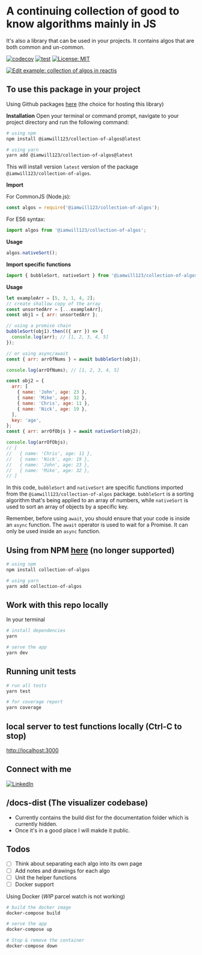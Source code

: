 # A continuing collection of good to know algorithms mainly in JS

It's also a library that can be used in your projects. It contains algos that are both common and un-common.

[![codecov](https://codecov.io/gh/iamwill123/collection-of-algos/branch/main/graph/badge.svg?token=ABC123)](https://codecov.io/gh/iamwill123/collection-of-algos) [![test](https://github.com/iamwill123/collection-of-algos/actions/workflows/run-unit-tests.yml/badge.svg)](https://github.com/iamwill123/collection-of-algos/actions/workflows/run-unit-tests.yml) [![License: MIT](https://img.shields.io/badge/License-MIT-red.svg)](https://opensource.org/licenses/MIT)

[![Edit example: collection of algos in reactjs](https://codesandbox.io/static/img/play-codesandbox.svg)](https://codesandbox.io/s/example-collection-of-algos-in-reactjs-rnsw71?fontsize=14&hidenavigation=1&theme=dark)

## To use this package in your project

Using Github packages [here](https://github.com/iamwill123/collection-of-algos/pkgs/npm/collection-of-algos) (the choice for hosting this library)

**Installation**
Open your terminal or command prompt, navigate to your project directory and run the following command:

```bash
# using npm
npm install @iamwill123/collection-of-algos@latest

# using yarn
yarn add @iamwill123/collection-of-algos@latest
```

This will install version `latest` version of the package `@iamwill123/collection-of-algos`.

**Import**

For CommonJS (Node.js):

```javascript
const algos = require('@iamwill123/collection-of-algos');
```

For ES6 syntax:

```javascript
import algos from '@iamwill123/collection-of-algos';
```

**Usage**

```javascript
algos.nativeSort();
```

**Import specific functions**

```javascript
import { bubbleSort, nativeSort } from '@iamwill123/collection-of-algos';
```

**Usage**

```javascript
let exampleArr = [5, 3, 1, 4, 2];
// create shallow copy of the array
const unsortedArr = [...exampleArr];
const obj1 = { arr: unsortedArr };

// using a promise chain
bubbleSort(obj1).then(({ arr }) => {
  console.log(arr); // [1, 2, 3, 4, 5]
});

// or using async/await
const { arr: arrOfNums } = await bubbleSort(obj1);

console.log(arrOfNums); // [1, 2, 3, 4, 5]

const obj2 = {
  arr: [
    { name: 'John', age: 23 },
    { name: 'Mike', age: 32 },
    { name: 'Chris', age: 11 },
    { name: 'Nick', age: 19 },
  ],
  key: 'age',
};
const { arr: arrOfObjs } = await nativeSort(obj2);

console.log(arrOfObjs);
// [
//   { name: 'Chris', age: 11 },
//   { name: 'Nick', age: 19 },
//   { name: 'John', age: 23 },
//   { name: 'Mike', age: 32 },
// ]
```

In this code, `bubbleSort` and `nativeSort` are specific functions imported from the `@iamwill123/collection-of-algos` package. `bubbleSort` is a sorting algorithm that's being applied to an array of numbers, while `nativeSort` is used to sort an array of objects by a specific key.

Remember, before using `await`, you should ensure that your code is inside an `async` function. The `await` operator is used to wait for a Promise. It can only be used inside an `async` function.

## Using from NPM [here](https://www.npmjs.com/package/collection-of-algos) (no longer supported)

```bash
# using npm
npm install collection-of-algos

# using yarn
yarn add collection-of-algos
```

## Work with this repo locally

In your terminal

```bash
# install dependencies
yarn

# serve the app
yarn dev
```

## Running unit tests

```bash
# run all tests
yarn test

# for coverage report
yarn coverage
```

## local server to test functions locally (Ctrl-C to stop)

<http://localhost:3000>

## Connect with me

[![LinkedIn](https://img.shields.io/badge/LinkedIn-0077B5?style=for-the-badge&logo=linkedin&logoColor=white)](https://www.linkedin.com/in/williampeiyuan/)

## /docs-dist (The visualizer codebase)

- Currently contains the build dist for the documentation folder which is currently hidden.
- Once it's in a good place I will makde it public.

## Todos

- [ ] Think about separating each algo into its own page
- [ ] Add notes and drawings for each algo
- [ ] Unit the helper functions
- [ ] Docker support

Using Docker (_WIP_ parcel watch is not working)

```bash
# build the docker image
docker-compose build

# serve the app
docker-compose up

# Stop & remove the container
docker-compose down
```
